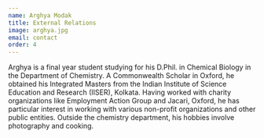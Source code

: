 ```yaml
---
name: Arghya Modak
title: External Relations
image: arghya.jpg
email: contact
order: 4
---
```


Arghya is a final year student studying for his D.Phil. in Chemical Biology in the Department of Chemistry. A Commonwealth Scholar in Oxford, he obtained his Integrated Masters from the Indian Institute of Science Education and Research (IISER), Kolkata. Having worked with charity organizations like Employment Action Group and Jacari, Oxford, he has particular interest in working with various non-profit organizations and other public entities. Outside the chemistry department, his hobbies involve photography and cooking.
